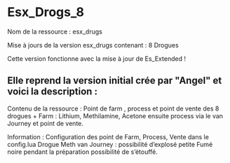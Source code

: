 # Esx_Drogs_8

Nom de la ressource : esx_drugs

Mise à jours de la version esx_drugs contenant : 8 Drogues 

Cette version fonctionne avec la mise à jour de Es_Extended !


Elle reprend la version initial crée par "Angel" et voici la description :
---------------------------------------------------------------------------
Contenu de la ressource : Point de farm , process et point de vente des 8 drogues + Farm : Lithium, Methilamine, Acetone ensuite process via le van Journey et point de vente.

Information : Configuration des point de Farm, Process, Vente dans le config.lua
Drogue Meth van Journey : possibilité d’explosé petite Fumé noire pendant la préparation possibilité de s’étouffé.
